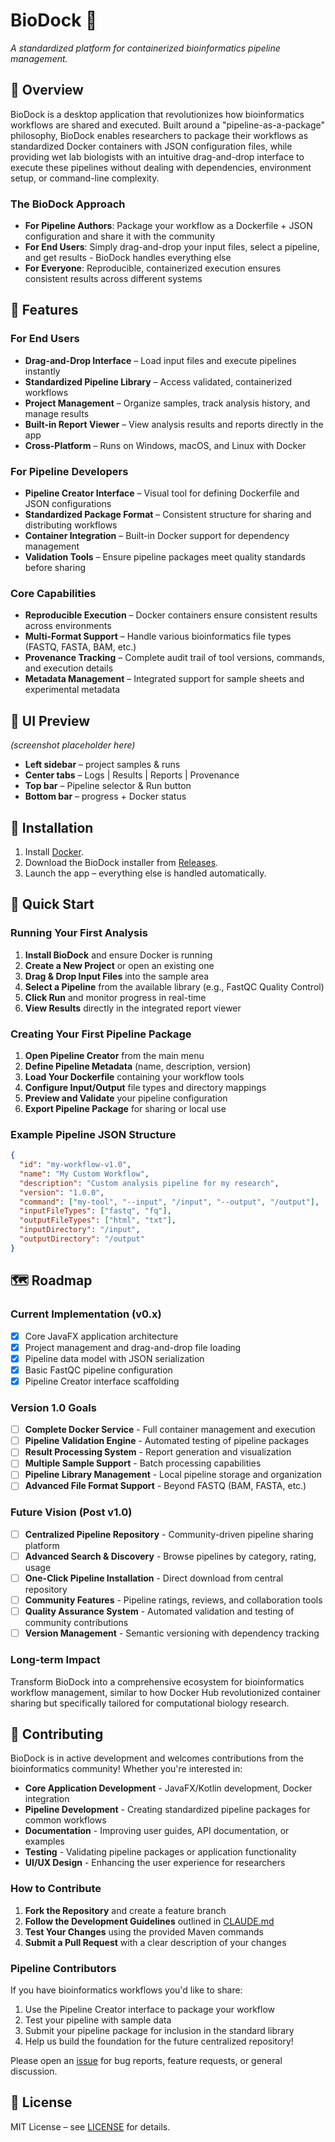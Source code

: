 # BioDock 🧬
*A standardized platform for containerized bioinformatics pipeline management.*

## 🌟 Overview
BioDock is a desktop application that revolutionizes how bioinformatics workflows are shared and executed. Built around a "pipeline-as-a-package" philosophy, BioDock enables researchers to package their workflows as standardized Docker containers with JSON configuration files, while providing wet lab biologists with an intuitive drag-and-drop interface to execute these pipelines without dealing with dependencies, environment setup, or command-line complexity.

### The BioDock Approach
- **For Pipeline Authors**: Package your workflow as a Dockerfile + JSON configuration and share it with the community
- **For End Users**: Simply drag-and-drop your input files, select a pipeline, and get results - BioDock handles everything else
- **For Everyone**: Reproducible, containerized execution ensures consistent results across different systems


## 🚀 Features

### For End Users
- **Drag-and-Drop Interface** – Load input files and execute pipelines instantly
- **Standardized Pipeline Library** – Access validated, containerized workflows 
- **Project Management** – Organize samples, track analysis history, and manage results
- **Built-in Report Viewer** – View analysis results and reports directly in the app
- **Cross-Platform** – Runs on Windows, macOS, and Linux with Docker

### For Pipeline Developers
- **Pipeline Creator Interface** – Visual tool for defining Dockerfile and JSON configurations
- **Standardized Package Format** – Consistent structure for sharing and distributing workflows
- **Container Integration** – Built-in Docker support for dependency management
- **Validation Tools** – Ensure pipeline packages meet quality standards before sharing

### Core Capabilities  
- **Reproducible Execution** – Docker containers ensure consistent results across environments
- **Multi-Format Support** – Handle various bioinformatics file types (FASTQ, FASTA, BAM, etc.)
- **Provenance Tracking** – Complete audit trail of tool versions, commands, and execution details
- **Metadata Management** – Integrated support for sample sheets and experimental metadata


## 📸 UI Preview
*(screenshot placeholder here)*

- **Left sidebar** – project samples & runs
- **Center tabs** – Logs | Results | Reports | Provenance
- **Top bar** – Pipeline selector & Run button
- **Bottom bar** – progress + Docker status


## 🔧 Installation
1. Install [Docker](https://www.docker.com/).
2. Download the BioDock installer from [Releases](https://github.com/antonio-dimeglio/BioDock/releases).
3. Launch the app – everything else is handled automatically.

## 🧪 Quick Start

### Running Your First Analysis
1. **Install BioDock** and ensure Docker is running
2. **Create a New Project** or open an existing one
3. **Drag & Drop Input Files** into the sample area
4. **Select a Pipeline** from the available library (e.g., FastQC Quality Control)
5. **Click Run** and monitor progress in real-time
6. **View Results** directly in the integrated report viewer

### Creating Your First Pipeline Package
1. **Open Pipeline Creator** from the main menu
2. **Define Pipeline Metadata** (name, description, version)
3. **Load Your Dockerfile** containing your workflow tools
4. **Configure Input/Output** file types and directory mappings
5. **Preview and Validate** your pipeline configuration
6. **Export Pipeline Package** for sharing or local use

### Example Pipeline JSON Structure
```json
{
  "id": "my-workflow-v1.0",
  "name": "My Custom Workflow",
  "description": "Custom analysis pipeline for my research",
  "version": "1.0.0",
  "command": ["my-tool", "--input", "/input", "--output", "/output"],
  "inputFileTypes": ["fastq", "fq"],
  "outputFileTypes": ["html", "txt"],
  "inputDirectory": "/input",
  "outputDirectory": "/output"
}
```

## 🗺️ Roadmap

### Current Implementation (v0.x)
- [x] Core JavaFX application architecture
- [x] Project management and drag-and-drop file loading
- [x] Pipeline data model with JSON serialization
- [x] Basic FastQC pipeline configuration
- [x] Pipeline Creator interface scaffolding

### Version 1.0 Goals
- [ ] **Complete Docker Service** - Full container management and execution
- [ ] **Pipeline Validation Engine** - Automated testing of pipeline packages
- [ ] **Result Processing System** - Report generation and visualization
- [ ] **Multiple Sample Support** - Batch processing capabilities
- [ ] **Pipeline Library Management** - Local pipeline storage and organization
- [ ] **Advanced File Format Support** - Beyond FASTQ (BAM, FASTA, etc.)

### Future Vision (Post v1.0)
- [ ] **Centralized Pipeline Repository** - Community-driven pipeline sharing platform
- [ ] **Advanced Search & Discovery** - Browse pipelines by category, rating, usage
- [ ] **One-Click Pipeline Installation** - Direct download from central repository
- [ ] **Community Features** - Pipeline ratings, reviews, and collaboration tools
- [ ] **Quality Assurance System** - Automated validation and testing of community contributions
- [ ] **Version Management** - Semantic versioning with dependency tracking

### Long-term Impact
Transform BioDock into a comprehensive ecosystem for bioinformatics workflow management, similar to how Docker Hub revolutionized container sharing but specifically tailored for computational biology research.

## 🤝 Contributing

BioDock is in active development and welcomes contributions from the bioinformatics community! Whether you're interested in:

- **Core Application Development** - JavaFX/Kotlin development, Docker integration
- **Pipeline Development** - Creating standardized pipeline packages for common workflows  
- **Documentation** - Improving user guides, API documentation, or examples
- **Testing** - Validating pipeline packages or application functionality
- **UI/UX Design** - Enhancing the user experience for researchers

### How to Contribute
1. **Fork the Repository** and create a feature branch
2. **Follow the Development Guidelines** outlined in [CLAUDE.md](CLAUDE.md)
3. **Test Your Changes** using the provided Maven commands
4. **Submit a Pull Request** with a clear description of your changes

### Pipeline Contributors
If you have bioinformatics workflows you'd like to share:
1. Use the Pipeline Creator interface to package your workflow
2. Test your pipeline with sample data
3. Submit your pipeline package for inclusion in the standard library
4. Help us build the foundation for the future centralized repository!

Please open an [issue](https://github.com/antonio-dimeglio/BioDock/issues) for bug reports, feature requests, or general discussion.

## 📜 License
MIT License – see [LICENSE](LICENSE) for details.